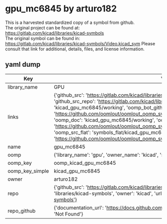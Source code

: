# gpu_mc6845 by arturo182  
This is a harvested standardized copy of a symbol from github.  
The original project can be found at:  
https://gitlab.com/kicad/libraries/kicad-symbols  
The original symbol can be found in:
https://gitlab.com/kicad/libraries/kicad-symbols/Video.kicad_sym
Please consult that link for additional, details, files, and license information.  
## yaml dump  
| Key | Value |  
| --- | --- |  
| library_name | GPU |  
| links | {'github_src': 'https://gitlab.com/kicad/libraries/kicad-symbols/Video.kicad_sym', 'github_src_repo': 'https://gitlab.com/kicad/libraries/kicad-symbols', 'oomp_bot': 'kicad_gpu_mc6845/working', 'oomp_bot_github': 'https://github.com/oomlout/oomlout_oomp_symbol_bot/tree/main/kicad_gpu_mc6845/working', 'oomp_doc': 'kicad_gpu_mc6845/working', 'oomp_doc_github': 'https://github.com/oomlout/oomlout_oomp_symbol_doc/tree/main/kicad_gpu_mc6845/working', 'oomp_src_flat': 'symbols_flat/kicad_gpu_mc6845/working', 'oomp_src_flat_github': 'https://github.com/oomlout/oomlout_oomp_symbol_src/tree/main/kicad_gpu_mc6845/working'} |  
| name | gpu_mc6845 |  
| oomp | {'library_name': 'gpu', 'owner_name': 'kicad', 'symbol_name': 'gpu_mc6845'} |  
| oomp_key | oomp_kicad_gpu_mc6845 |  
| oomp_key_simple | kicad_gpu_mc6845 |  
| owner | arturo182 |  
| repo | {'github_src': 'https://gitlab.com/kicad/libraries/kicad-symbols/Video.kicad_sym', 'name': 'libraries/kicad-symbols', 'owner': 'kicad', 'url': 'https://gitlab.com/kicad/libraries/kicad-symbols'} |  
| repo_github | {'documentation_url': 'https://docs.github.com/rest/repos/repos#get-a-repository', 'message': 'Not Found'} |  

